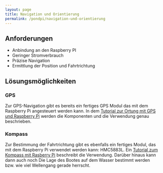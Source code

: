 ```yaml
---
layout: page
title: Navigation und Orientierung
permalink: /pondpi/navigation-und-orientierung
---
```



## Anforderungen

* Anbindung an den Raspberry PI
* Geringer Stromverbrauch
* Präzise Navigation
* Ermittlung der Position und Fahrtrichtung

## Lösungsmöglichkeiten

### GPS

Zur GPS-Navigation gibt es bereits ein fertiges GPS Modul das mit dem Raspberry Pi angesteuert werden kann. In dem [Tutorial zur Ortung mit GPS und Raspberry Pi](http://tutorials-raspberrypi.de/allgemein/gps-ortungnavigation-mit-dem-raspberry-pi/) werden die Komponenten und die Verwendung genau beschrieben.

### Kompass

Zur Bestimmung der Fahrtrichtung gibt es ebenfalls ein fertiges Modul, das mit dem Raspberry Pi verwendet werden kann: HMC5883L. Ein [Tutorial zum Kompass mit Rasberry Pi](http://myscope.net/kompass-mit-raspberry-pi-und-hmc5883l/) beschreibt die Verwendung. Darüber hinaus kann dann auch noch Die Lage des Bootes auf dem Wasser bestimmt werden bzw. wie viel Wellengang gerade herrscht.
